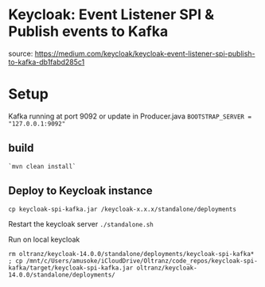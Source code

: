# Keycloak: Event Listener SPI & Publish events to Kafka
source: https://medium.com/keycloak/keycloak-event-listener-spi-publish-to-kafka-db1fabd285c1
# Setup

Kafka running at port 9092 or update in Producer.java
`BOOTSTRAP_SERVER = "127.0.0.1:9092"`


## build 
    `mvn clean install`

## Deploy to Keycloak instance
 
 `cp keycloak-spi-kafka.jar /keycloak-x.x.x/standalone/deployments`
  
  Restart the keycloak server 
  `./standalone.sh`
  
  Run on local keycloak
  ```
  rm oltranz/keycloak-14.0.0/standalone/deployments/keycloak-spi-kafka* ; cp /mnt/c/Users/amusoke/iCloudDrive/Oltranz/code_repos/keycloak-spi-kafka/target/keycloak-spi-kafka.jar oltranz/keycloak-14.0.0/standalone/deployments/
  ```